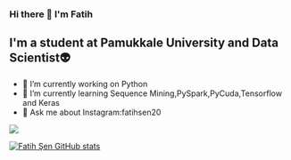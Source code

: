 ### Hi there 👋 I'm Fatih

## I'm a student at Pamukkale University and Data Scientist:alien:

- 🔭 I’m currently working on Python
- 🌱 I’m currently learning Sequence Mining,PySpark,PyCuda,Tensorflow and Keras
- 💬 Ask me about Instagram:fatihsen20

<!--
**fatihsen20/fatihsen20** is a ✨ _special_ ✨ repository because its `README.md` (this file) appears on your GitHub profile.

Here are some ideas to get you started:

- 🔭 I’m currently working on ...
- 🌱 I’m currently learning ...
- 👯 I’m looking to collaborate on ...
- 🤔 I’m looking for help with ...
- 💬 Ask me about ...
- 📫 How to reach me: ...
- 😄 Pronouns: ...
- ⚡ Fun fact: ...
-->
![](https://komarev.com/ghpvc/?username=fatihsen20&color=blueviolet&label=PROFILE+VIEWS&style=plastic)

[![Fatih Şen GitHub stats](https://github-readme-stats.vercel.app/api?username=fatihsen20&show_icons=true&theme=tokyonight&count_private=true)](https://github.com/anuraghazra/github-readme-stats)
